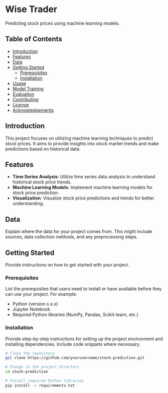 # Wise Trader

Predicting stock prices using machine learning models.

## Table of Contents

- [Introduction](#introduction)
- [Features](#features)
- [Data](#data)
- [Getting Started](#getting-started)
  - [Prerequisites](#prerequisites)
  - [Installation](#installation)
- [Usage](#usage)
- [Model Training](#model-training)
- [Evaluation](#evaluation)
- [Contributing](#contributing)
- [License](#license)
- [Acknowledgements](#acknowledgements)

## Introduction

This project focuses on utilizing machine learning techniques to predict stock prices. It aims to provide insights into stock market trends and make predictions based on historical data.

## Features

- **Time Series Analysis**: Utilize time series data analysis to understand historical stock price trends.
- **Machine Learning Models**: Implement machine learning models for stock price prediction.
- **Visualization**: Visualize stock price predictions and trends for better understanding.

## Data

Explain where the data for your project comes from. This might include sources, data collection methods, and any preprocessing steps.

## Getting Started

Provide instructions on how to get started with your project.

### Prerequisites

List the prerequisites that users need to install or have available before they can use your project. For example:

- Python (version x.x.x)
- Jupyter Notebook
- Required Python libraries (NumPy, Pandas, Scikit-learn, etc.)

### Installation

Provide step-by-step instructions for setting up the project environment and installing dependencies. Include code snippets where necessary.

```bash
# Clone the repository
git clone https://github.com/yourusername/stock-prediction.git

# Change to the project directory
cd stock-prediction

# Install required Python libraries
pip install -r requirements.txt
